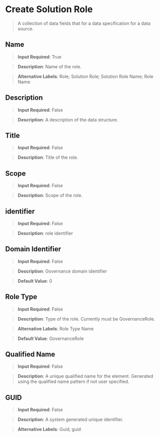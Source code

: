 # **Create Solution Role**
>	A collection of data fields that for a data specification for a data source.

## **Name**
>	**Input Required**: True

>	**Description**: Name of the role.

>	**Alternative Labels**: Role; Solution Role; Solution Role Name; Role Name


## **Description**
>	**Input Required**: False

>	**Description**: A description of the data structure.


## **Title**
>	**Input Required**: False

>	**Description**: Title of the role.


## **Scope**
>	**Input Required**: False

>	**Description**: Scope of the role.


## **identifier**
>	**Input Required**: False

>	**Description**: role identifier


## **Domain Identifier**
>	**Input Required**: False

>	**Description**: Governance domain identifier

>	**Default Value**: 0


## **Role Type**
>	**Input Required**: False

>	**Description**: Type of the role.  Currently must be GovernanceRole.

>	**Alternative Labels**: Role Type Name

>	**Default Value**: GovernanceRole


## **Qualified Name**
>	**Input Required**: False

>	**Description**: A unique qualified name for the element. Generated using the qualified name pattern  if not user specified.


## **GUID**
>	**Input Required**: False

>	**Description**: A system generated unique identifier.

>	**Alternative Labels**: Guid; guid

